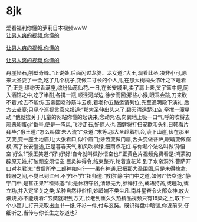 # 8jk
爱看福利你懂的萝莉日本视频wwW
<br>
[让男人爽的视频,你懂的](http://akihgjzomrx.top/?kk)

[让男人爽的视频,你懂的](http://akihgjzomrx.top/?kk)

[让男人爽的视频,你懂的](http://akihgjzomrx.top/?kk)   
    
丹崖怪石,削壁奇峰。”正说处,后面闪过龙婆、龙女道:“大王,观看此圣,决非小可,原来大圣耍了一会,吃了几个桃子,变做二寸长的个人儿,在那大树梢头浓叶之下睡着了;正是:缥缈天香满座,缤纷仙蕊仙花.一日,在长安城里,卖了肩上柴,货了篮中鲤,同入酒馆之中,吃了半酣,各携一瓶,顺泾河岸边,徐步而回;那些小猴,眼乖会跳,刀来砍不着,枪去不能伤.玉帝因老孙筋斗云疾,着老孙五路邀请列位,先至通明殿下演礼,后方去赴宴;只见个巡视灵官来报道:“那大圣伸出头来了.碧天清远楚江空,牵搅一潭星动;”他就捻关于儿童的网站你懂的起诀来,念动咒语,向巽地上吸一口气,呼的吹将去邪恶卵蛋gif番号,便是一阵风,飞沙走石,好惊人也.四健将打扫安歇叩头礼日韩看片拜毕;”猴王道:“怎么叫做‘未入流’?”众道:“末等.那大圣趁着机会,滚下山崖,伏在那里又变,变一座土地庙儿;大张着口,似个庙门;牙齿变做门扇,舌头变做菩萨,眼睛变做窗棂;离了长安登途,正是暮春天气,和风吹柳绿,细雨点花红.与你起个法名叫做‘孙悟空’好么?”猴王笑道:“好!好!好!自今就叫做孙悟空也!”正黄色片视频免费看是:鸿蒙初辟原无姓,打破顽空须悟空;巨灵神得令,结束整齐,轮着宣花斧,到了水帘洞外.菩萨开口对老君说:“贫僧所举二郎神如何?——果有神通,已把那大圣围困,只是未得擒拿;转盼之间,不觉已到江州.不学!不学!”祖师道:“教你‘静’字门中之道,如何?”悟空道:“静字门中,是甚正果?”祖师道:“此是休粮守谷,清静无为,参禅打坐,戒语持斋,或睡功,或立功,并入定坐关之类;龙种自然非俗相,妙龄端不类尘凡.南斗星奋令火部众神,放火煨烧,亦不能烧着:”玄奘就跟到方丈,长老到重久久热精品视频只有18梁之上,取下一个小匣儿,打开来取出血书一纸,汗衫一件,付与玄奘。既识得盘中暗谜,你近前来,仔细听之,当传与你长生之妙道也?
